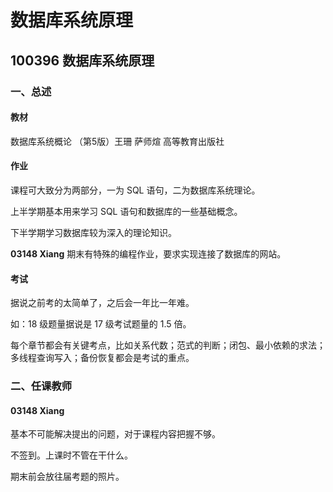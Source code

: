 # 数据库系统原理

## 100396 数据库系统原理

### 一、总述

#### 教材

数据库系统概论 （第5版）王珊 萨师煊 高等教育出版社

#### 作业

课程可大致分为两部分，一为 SQL 语句，二为数据库系统理论。

上半学期基本用来学习 SQL 语句和数据库的一些基础概念。

下半学期学习数据库较为深入的理论知识。

**03148 Xiang** 期末有特殊的编程作业，要求实现连接了数据库的网站。

#### 考试

据说之前考的太简单了，之后会一年比一年难。

如：18 级题量据说是 17 级考试题量的 1.5 倍。

每个章节都会有关键考点，比如关系代数；范式的判断；闭包、最小依赖的求法；多线程查询写入；备份恢复都会是考试的重点。

### 二、任课教师

#### 03148 Xiang

基本不可能解决提出的问题，对于课程内容把握不够。

不签到。上课时不管在干什么。

期末前会放往届考题的照片。
